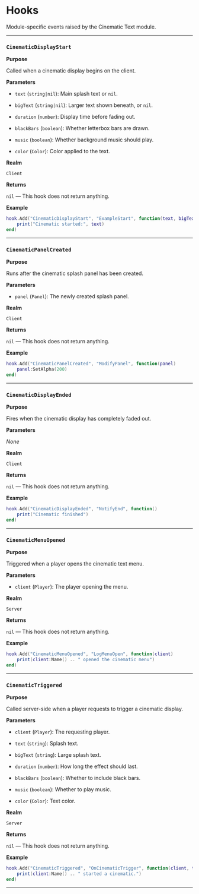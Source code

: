 # Hooks

Module-specific events raised by the Cinematic Text module.

---

### `CinematicDisplayStart`

**Purpose**

Called when a cinematic display begins on the client.

**Parameters**

* `text` (`string|nil`): Main splash text or `nil`.

* `bigText` (`string|nil`): Larger text shown beneath, or `nil`.

* `duration` (`number`): Display time before fading out.

* `blackBars` (`boolean`): Whether letterbox bars are drawn.

* `music` (`boolean`): Whether background music should play.

* `color` (`Color`): Color applied to the text.

**Realm**

`Client`

**Returns**

`nil` — This hook does not return anything.

**Example**

```lua
hook.Add("CinematicDisplayStart", "ExampleStart", function(text, bigText, duration, blackBars, music, color)
    print("Cinematic started:", text)
end)
```

---

### `CinematicPanelCreated`

**Purpose**

Runs after the cinematic splash panel has been created.

**Parameters**

* `panel` (`Panel`): The newly created splash panel.

**Realm**

`Client`

**Returns**

`nil` — This hook does not return anything.

**Example**

```lua
hook.Add("CinematicPanelCreated", "ModifyPanel", function(panel)
    panel:SetAlpha(200)
end)
```

---

### `CinematicDisplayEnded`

**Purpose**

Fires when the cinematic display has completely faded out.

**Parameters**

_None_

**Realm**

`Client`

**Returns**

`nil` — This hook does not return anything.

**Example**

```lua
hook.Add("CinematicDisplayEnded", "NotifyEnd", function()
    print("Cinematic finished")
end)
```

---

### `CinematicMenuOpened`

**Purpose**

Triggered when a player opens the cinematic text menu.

**Parameters**

* `client` (`Player`): The player opening the menu.

**Realm**

`Server`

**Returns**

`nil` — This hook does not return anything.

**Example**

```lua
hook.Add("CinematicMenuOpened", "LogMenuOpen", function(client)
    print(client:Name() .. " opened the cinematic menu")
end)
```

---

### `CinematicTriggered`

**Purpose**

Called server-side when a player requests to trigger a cinematic display.

**Parameters**

* `client` (`Player`): The requesting player.

* `text` (`string`): Splash text.

* `bigText` (`string`): Large splash text.

* `duration` (`number`): How long the effect should last.

* `blackBars` (`boolean`): Whether to include black bars.

* `music` (`boolean`): Whether to play music.

* `color` (`Color`): Text color.

**Realm**

`Server`

**Returns**

`nil` — This hook does not return anything.

**Example**

```lua
hook.Add("CinematicTriggered", "OnCinematicTrigger", function(client, text, bigText, duration, blackBars, music, color)
    print(client:Name() .. " started a cinematic.")
end)
```

---

